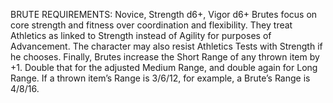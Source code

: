 BRUTE
REQUIREMENTS: Novice, Strength d6+, Vigor d6+
Brutes focus on core strength and fitness over coordination and flexibility. They treat Athletics as linked to Strength instead of Agility for purposes of Advancement.  The character may also resist Athletics Tests with Strength if he chooses. 
Finally, Brutes increase the Short Range of any thrown item by +1. Double that for the adjusted Medium Range, and double again for Long Range. If a thrown item’s Range is 3/6/12, for example, a Brute’s Range is 4/8/16.